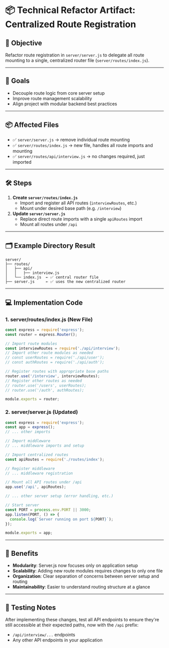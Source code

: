 # 📦 Technical Refactor Artifact: Centralized Route Registration

## 🧠 Objective  
Refactor route registration in `server/server.js` to delegate all route mounting to a single, centralized router file (`server/routes/index.js`).

---

## 🎯 Goals
- Decouple route logic from core server setup
- Improve route management scalability
- Align project with modular backend best practices

---

## 📦 Affected Files
- ✅ `server/server.js` → remove individual route mounting
- ✅ `server/routes/index.js` → new file, handles all route imports and mounting
- ✅ `server/routes/api/interview.js` → no changes required, just imported

---

## 🛠️ Steps
1. **Create `server/routes/index.js`**
   - Import and register all API routes (`interviewRoutes`, etc.)
   - Mount under desired base path (e.g. `/interview`)
2. **Update `server/server.js`**
   - Replace direct route imports with a single `apiRoutes` import
   - Mount all routes under `/api`

---

## 🗂️ Example Directory Result
```
server/
├── routes/
│   ├── api/
│   │   ├── interview.js
│   └── index.js  ← ✅ central router file
├── server.js     ← ✅ uses the new centralized router
```

---

## 💻 Implementation Code

### 1. server/routes/index.js (New File)
```javascript
const express = require('express');
const router = express.Router();

// Import route modules
const interviewRoutes = require('./api/interview');
// Import other route modules as needed
// const userRoutes = require('./api/user');
// const authRoutes = require('./api/auth');

// Register routes with appropriate base paths
router.use('/interview', interviewRoutes);
// Register other routes as needed
// router.use('/users', userRoutes);
// router.use('/auth', authRoutes);

module.exports = router;
```

### 2. server/server.js (Updated)
```javascript
const express = require('express');
const app = express();
// ... other imports

// Import middleware
// ... middleware imports and setup

// Import centralized routes
const apiRoutes = require('./routes/index');

// Register middleware
// ... middleware registration

// Mount all API routes under /api
app.use('/api', apiRoutes);

// ... other server setup (error handling, etc.)

// Start server
const PORT = process.env.PORT || 3000;
app.listen(PORT, () => {
  console.log(`Server running on port ${PORT}`);
});

module.exports = app;
```

---

## 🚀 Benefits
- **Modularity**: Server.js now focuses only on application setup
- **Scalability**: Adding new route modules requires changes to only one file
- **Organization**: Clear separation of concerns between server setup and routing
- **Maintainability**: Easier to understand routing structure at a glance

---

## 📝 Testing Notes
After implementing these changes, test all API endpoints to ensure they're still accessible at their expected paths, now with the `/api` prefix:
- `/api/interview/...` endpoints
- Any other API endpoints in your application
